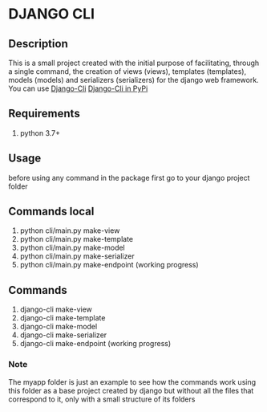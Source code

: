 # DJANGO CLI

## Description

This is a small project created with the initial purpose of facilitating, through a single command, the creation of views (views), templates (templates), models (models) and serializers (serializers) for the django web framework.
You can use
[Django-Cli](https://github.com/wdavid73/django-cli)
[Django-Cli in PyPi](https://pypi.org/project/django-cli-g73/#description)

## Requirements

1. python 3.7+

## Usage

before using any command in the package first go to your django project folder

## Commands local

1. python cli/main.py make-view
2. python cli/main.py make-template
3. python cli/main.py make-model
4. python cli/main.py make-serializer
5. python cli/main.py make-endpoint (working progress)

## Commands

1. django-cli make-view
2. django-cli make-template
3. django-cli make-model
4. django-cli make-serializer
5. django-cli make-endpoint (working progress)

### Note

The myapp folder is just an example to see how the commands work using this folder as a base project created by django but without all the files that correspond to it, only with a small structure of its folders
